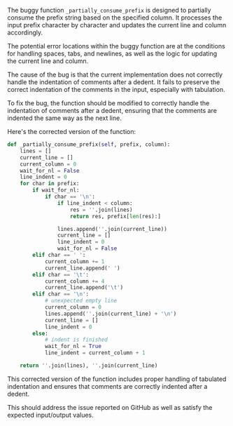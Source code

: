 The buggy function `_partially_consume_prefix` is designed to partially consume the prefix string based on the specified column. It processes the input prefix character by character and updates the current line and column accordingly.

The potential error locations within the buggy function are at the conditions for handling spaces, tabs, and newlines, as well as the logic for updating the current line and column.

The cause of the bug is that the current implementation does not correctly handle the indentation of comments after a dedent. It fails to preserve the correct indentation of the comments in the input, especially with tabulation.

To fix the bug, the function should be modified to correctly handle the indentation of comments after a dedent, ensuring that the comments are indented the same way as the next line.

Here's the corrected version of the function:

```python
def _partially_consume_prefix(self, prefix, column):
    lines = []
    current_line = []
    current_column = 0
    wait_for_nl = False
    line_indent = 0
    for char in prefix:
        if wait_for_nl:
            if char == '\n':
                if line_indent < column:
                    res = ''.join(lines)
                    return res, prefix[len(res):]

                lines.append(''.join(current_line))
                current_line = []
                line_indent = 0
                wait_for_nl = False
        elif char == ' ':
            current_column += 1
            current_line.append(' ')
        elif char == '\t':
            current_column += 4
            current_line.append('\t')
        elif char == '\n':
            # unexpected empty line
            current_column = 0
            lines.append(''.join(current_line) + '\n')
            current_line = []
            line_indent = 0
        else:
            # indent is finished
            wait_for_nl = True
            line_indent = current_column + 1

    return ''.join(lines), ''.join(current_line)
```

This corrected version of the function includes proper handling of tabulated indentation and ensures that comments are correctly indented after a dedent.

This should address the issue reported on GitHub as well as satisfy the expected input/output values.